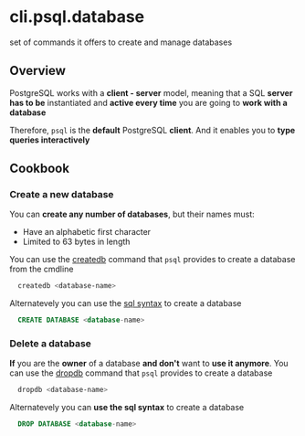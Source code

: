 # cli.psql.database

set of commands it offers to create and manage databases

## Overview

PostgreSQL works with a **client - server** model, meaning that a SQL **server has
to be** instantiated and **active every time** you are going to **work with a database**

Therefore, `psql` is the **default** PostgreSQL **client**. And it enables you
to **type queries interactively**

## Cookbook

### Create a new database

You can **create any number of databases**, but their names must:

- Have an alphabetic first character
- Limited to 63 bytes in length

You can use the [createdb](./4v7t.md) command that `psql` provides to create a
database from the cmdline

```sh
  createdb <database-name>
```

Alternatevely you can use the [sql syntax](./vv3j.md) to create a database

```sql
  CREATE DATABASE <database-name>
```

### Delete a database

**If** you are the **owner** of a database **and don't** want to **use it
anymore**. You can use the [dropdb](./har9.md) command that `psql` provides to
create a database

```sh
  dropdb <database-name>
```

Alternatevely you can **use the sql syntax** to create a database

```sql
  DROP DATABASE <database-name>
```
